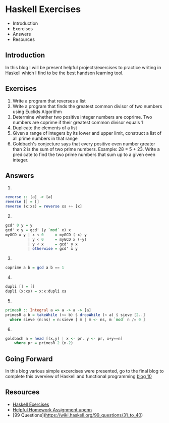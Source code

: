 # Haskell Exercises

* Introduction
* Exercises 
* Answers
* Resources

## Introduction
In this blog I will be present helpful projects/exercises to practice writing in Haskell which I find to be the best handson learning tool. 

## Exercises

1. Write a program that reverses a list
2. Write a program that finds the greatest common divisor of two numbers using Euclids Algorithm
3. Determine whether two positive integer numbers are coprime. Two numbers are coprime if their greatest common divisor equals 1
4. Duplicate the elements of a list
5. Given a range of integers by its lower and upper limit, construct a list of all prime numbers in that range
6. Goldbach's conjecture says that every positive even number greater than 2 is the sum of two prime numbers. Example: 28 = 5 + 23. Write a predicate to find the two prime numbers that sum up to a given even integer.


## Answers

1. 
```Haskell
reverse :: [a] -> [a]
reverse [] = []
reverse (x:xs) = reverse xs ++ [x]
```
2. 
```Haskell
gcd' 0 y = y
gcd' x y = gcd' (y `mod` x) x
myGCD x y | x < 0     = myGCD (-x) y
          | y < 0     = myGCD x (-y)
          | y < x     = gcd' y x
          | otherwise = gcd' x y
```
3. 
```Haskell
coprime a b = gcd a b == 1
```
4. 
```Haskell
dupli [] = []
dupli (x:xs) = x:x:dupli xs
```
5. 
```Haskell
primesR :: Integral a => a -> a -> [a]
primesR a b = takeWhile (<= b) $ dropWhile (< a) $ sieve [2..]
  where sieve (n:ns) = n:sieve [ m | m <- ns, m `mod` n /= 0 ]
```
6. 
```Haskell
goldbach n = head [(x,y) | x <- pr, y <- pr, x+y==n]
    where pr = primesR 2 (n-2)
```

## Going Forward
In this blog various simple excercises were presented, go to the final blog to complete this overview of Haskell and functional programming [blog 10](Blog10.md) 

## Resources
* [Haskell Exercises](https://exercism.io/tracks/haskell)
* [Helpful Homework Assignment upenn](https://www.seas.upenn.edu/~cis194/spring13/lectures.html)
* [99 Questions])https://wiki.haskell.org/99_questions/31_to_40)
